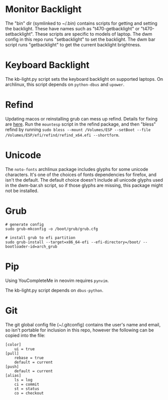 # Monitor Backlight

The "bin" dir (symlinked to ~/.bin) contains scripts for getting and setting the backlight.
These have names such as "t470-getbacklight" or "t470-setbacklight". These scripts are specific
to models of laptop.
The dwm config in this repo runs "setbacklight" to set the backlight.
The dwm bar script runs "getbacklight" to get the current backlight brightness.

# Keyboard Backlight

The kb-light.py script sets the keyboard backlight on supported laptops.
On archlinux, this script depends on `python-dbus` and `upower`.

# Refind

Updating macos or reinstalling grub can mess up refind. Details for fixing are
[here](http://www.rodsbooks.com/refind/installing.html#osx). Run the `mountesp`
script in the refind package, and then "bless" refind by running
`sudo bless --mount /Volumes/ESP --setBoot --file /Volumes/ESP/efi/refind/refind_x64.efi --shortform`.

# Unicode

The `noto-fonts` archlinux package includes glyphs for some unicode characters.
It's one of the choices of fonts dependencies for firefox, and isn't the default.
The default choice doesn't include all unicode glyphs used in the dwm-bar.sh script,
so if those glyphs are missing, this package might not be installed.

# Grub

```
# generate config
sudo grub-mkconfig -o /boot/grub/grub.cfg

# install grub to efi partition
sudo grub-install --target=x86_64-efi --efi-directory=/boot/ --bootloader-id=arch_grub
```

# Pip

Using YouCompleteMe in neovim requires `pynvim`.

The kb-light.py script depends on `dbus-python`.

# Git

The git global config file (~/.gitconfig) contains the user's name and email, so isn't portable
for inclusion in this repo, however the following can be copied into the file:

```
[color]
	ui = true
[pull]
	rebase = true
	default = current
[push]
	default = current
[alias]
	ls = log
	ci = commit
	st = status
	co = checkout
```
